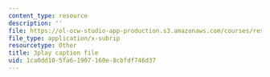 ```yaml
---
content_type: resource
description: ''
file: https://ol-ocw-studio-app-production.s3.amazonaws.com/courses/res-18-007-calculus-revisited-multivariable-calculus-fall-2011/1ca0dd105fa61907160e8cbfdf746d37_CxUEyN4exSg.srt
file_type: application/x-subrip
resourcetype: Other
title: 3play caption file
uid: 1ca0dd10-5fa6-1907-160e-8cbfdf746d37
---
```

